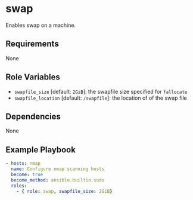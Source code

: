 # swap #

Enables swap on a machine.

## Requirements ##

None

## Role Variables ##

- `swapfile_size` [default: `2GiB`]: the swapfile size specified for `fallocate`
- `swapfile_location` [default: `/swapfile`]: the location of of the swap file

## Dependencies ##

None

## Example Playbook ##

```yaml
- hosts: nmap
  name: Configure nmap scanning hosts
  become: true
  become_method: ansible.builtin.sudo
  roles:
    - { role: swap, swapfile_size: 2GiB}
```
